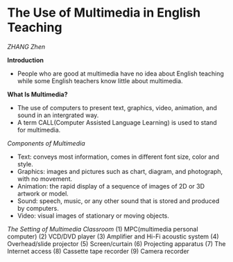 # The Use of Multimedia in English Teaching 
*ZHANG Zhen*

**Introduction**
+ People who are good at multimedia have no idea about English teaching while some English teachers know little about multimedia. 

**What Is Multimedia?**
+ The use of computers to present text, graphics, video, animation, and sound in an intergrated way.
+ A term CALL(Computer Assisted Language Learning) is used to stand for multimedia.
   
*Components of Multimedia*
+ Text: conveys most information, comes in different font size, color and style.
+ Graphics: images and pictures such as chart, diagram, and photograph, with no movement.
+ Animation: the rapid display of a sequence of images of 2D or 3D artwork or model.
+ Sound: speech, music, or any other sound that is stored and produced by computers.
+ Video: visual images of stationary or moving objects.

*The Setting of Multimedia Classroom*
(1) MPC(multimedia personal computer)
(2) VCD/DVD player
(3) Amplifier and Hi-Fi acoustic system
(4) Overhead/slide projector
(5) Screen/curtain
(6) Projecting apparatus
(7) The Internet access
(8) Cassette tape recorder
(9) Camera recorder

